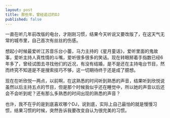 ```yaml
---
layout: post
title: 那些年，曾经追过的DJ
published: false
---
```


一直在听几年前改版的电台，才刚刚习惯，结果今天听说又要改版了，在这天气无常的城市里，自己首次有丝丝的伤感。

想起小时候最爱听江苏音乐台小蕾，马力主持的《星月童话》，爱听里面的鬼故事，爱听主持人真性情的斗嘴，爱听很多很多的笑话。现在转眼掰着手指数已经6年多了，曾经试图去寻找他们的近况，有没有结婚，是不是还在主持电台节目，然而终究不知道是不是搜索技巧不够，这一切期待终于还是成了臆想。

现在在听欣悦一两点，以前啊，在这熟悉的时间听到熟悉的声音，结果听到欣悦说虽然以后主持五点的节目，但是那个时候我似乎还在睡觉中，所以她的声音以后还会不会听到呢？还有那么多熟悉的时间出现的熟悉的声音？

也许，我不在乎的是到底喜欢哪个DJ，说到底，实际上自己最怕的就是慢慢习惯，结果习惯的时候，突然告诉我要改变自认为很完美的习惯。
